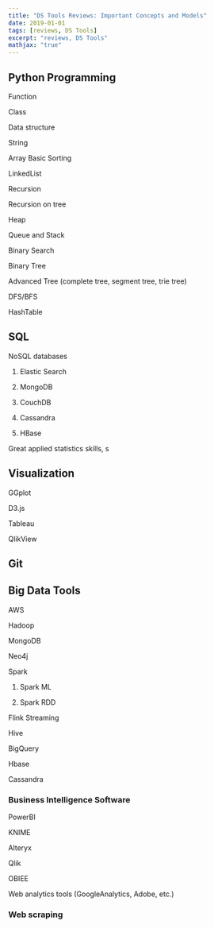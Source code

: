 ```yaml
---
title: "DS Tools Reviews: Important Concepts and Models"
date: 2019-01-01
tags: [reviews, DS Tools]
excerpt: "reviews, DS Tools"
mathjax: "true"
---
```



## Python Programming

Function

Class

Data structure

String 

Array Basic Sorting

LinkedList 

Recursion 

Recursion on tree

Heap

Queue and Stack

Binary Search

Binary Tree

Advanced Tree (complete tree, segment tree, trie tree)

DFS/BFS

HashTable

## SQL

NoSQL databases

1. Elastic Search

2. MongoDB

3. CouchDB 

4. Cassandra

5. HBase

Great applied statistics skills, s
## Visualization

GGplot

D3.js

Tableau

QlikView

## Git

## Big Data Tools

AWS

Hadoop

MongoDB 

Neo4j 

Spark

1. Spark ML

2. Spark RDD

Flink Streaming

Hive

BigQuery

Hbase

Cassandra

### Business Intelligence Software

PowerBI

KNIME 

Alteryx

Qlik

OBIEE

Web analytics tools (GoogleAnalytics, Adobe, etc.)

### Web scraping
